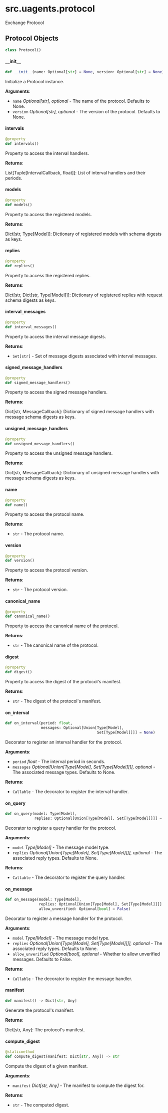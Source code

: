 <a id="src.uagents.protocol"></a>

# src.uagents.protocol

Exchange Protocol

<a id="src.uagents.protocol.Protocol"></a>

## Protocol Objects

```python
class Protocol()
```

<a id="src.uagents.protocol.Protocol.__init__"></a>

#### `__`init`__`

```python
def __init__(name: Optional[str] = None, version: Optional[str] = None)
```

Initialize a Protocol instance.

**Arguments**:

- `name` _Optional[str], optional_ - The name of the protocol. Defaults to None.
- `version` _Optional[str], optional_ - The version of the protocol. Defaults to None.

<a id="src.uagents.protocol.Protocol.intervals"></a>

#### intervals

```python
@property
def intervals()
```

Property to access the interval handlers.

**Returns**:

  List[Tuple[IntervalCallback, float]]: List of interval handlers and their periods.

<a id="src.uagents.protocol.Protocol.models"></a>

#### models

```python
@property
def models()
```

Property to access the registered models.

**Returns**:

  Dict[str, Type[Model]]: Dictionary of registered models with schema digests as keys.

<a id="src.uagents.protocol.Protocol.replies"></a>

#### replies

```python
@property
def replies()
```

Property to access the registered replies.

**Returns**:

  Dict[str, Dict[str, Type[Model]]]: Dictionary of registered replies with request schema digests as keys.

<a id="src.uagents.protocol.Protocol.interval_messages"></a>

#### interval`_`messages

```python
@property
def interval_messages()
```

Property to access the interval message digests.

**Returns**:

- `Set[str]` - Set of message digests associated with interval messages.

<a id="src.uagents.protocol.Protocol.signed_message_handlers"></a>

#### signed`_`message`_`handlers

```python
@property
def signed_message_handlers()
```

Property to access the signed message handlers.

**Returns**:

  Dict[str, MessageCallback]: Dictionary of signed message handlers with message schema digests as keys.

<a id="src.uagents.protocol.Protocol.unsigned_message_handlers"></a>

#### unsigned`_`message`_`handlers

```python
@property
def unsigned_message_handlers()
```

Property to access the unsigned message handlers.

**Returns**:

  Dict[str, MessageCallback]: Dictionary of unsigned message handlers with message schema digests as keys.

<a id="src.uagents.protocol.Protocol.name"></a>

#### name

```python
@property
def name()
```

Property to access the protocol name.

**Returns**:

- `str` - The protocol name.

<a id="src.uagents.protocol.Protocol.version"></a>

#### version

```python
@property
def version()
```

Property to access the protocol version.

**Returns**:

- `str` - The protocol version.

<a id="src.uagents.protocol.Protocol.canonical_name"></a>

#### canonical`_`name

```python
@property
def canonical_name()
```

Property to access the canonical name of the protocol.

**Returns**:

- `str` - The canonical name of the protocol.

<a id="src.uagents.protocol.Protocol.digest"></a>

#### digest

```python
@property
def digest()
```

Property to access the digest of the protocol's manifest.

**Returns**:

- `str` - The digest of the protocol's manifest.

<a id="src.uagents.protocol.Protocol.on_interval"></a>

#### on`_`interval

```python
def on_interval(period: float,
                messages: Optional[Union[Type[Model],
                                         Set[Type[Model]]]] = None)
```

Decorator to register an interval handler for the protocol.

**Arguments**:

- `period` _float_ - The interval period in seconds.
- `messages` _Optional[Union[Type[Model], Set[Type[Model]]]], optional_ - The associated message types. Defaults to None.
  

**Returns**:

- `Callable` - The decorator to register the interval handler.

<a id="src.uagents.protocol.Protocol.on_query"></a>

#### on`_`query

```python
def on_query(model: Type[Model],
             replies: Optional[Union[Type[Model], Set[Type[Model]]]] = None)
```

Decorator to register a query handler for the protocol.

**Arguments**:

- `model` _Type[Model]_ - The message model type.
- `replies` _Optional[Union[Type[Model], Set[Type[Model]]]], optional_ - The associated reply types. Defaults to None.
  

**Returns**:

- `Callable` - The decorator to register the query handler.

<a id="src.uagents.protocol.Protocol.on_message"></a>

#### on`_`message

```python
def on_message(model: Type[Model],
               replies: Optional[Union[Type[Model], Set[Type[Model]]]] = None,
               allow_unverified: Optional[bool] = False)
```

Decorator to register a message handler for the protocol.

**Arguments**:

- `model` _Type[Model]_ - The message model type.
- `replies` _Optional[Union[Type[Model], Set[Type[Model]]]], optional_ - The associated reply types. Defaults to None.
- `allow_unverified` _Optional[bool], optional_ - Whether to allow unverified messages. Defaults to False.
  

**Returns**:

- `Callable` - The decorator to register the message handler.

<a id="src.uagents.protocol.Protocol.manifest"></a>

#### manifest

```python
def manifest() -> Dict[str, Any]
```

Generate the protocol's manifest.

**Returns**:

  Dict[str, Any]: The protocol's manifest.

<a id="src.uagents.protocol.Protocol.compute_digest"></a>

#### compute`_`digest

```python
@staticmethod
def compute_digest(manifest: Dict[str, Any]) -> str
```

Compute the digest of a given manifest.

**Arguments**:

- `manifest` _Dict[str, Any]_ - The manifest to compute the digest for.
  

**Returns**:

- `str` - The computed digest.

